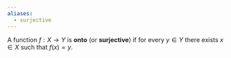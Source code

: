 ```yaml
---
aliases:
  - surjective
---
```


A function $f:X\to Y$ is **onto** (or **surjective**) if for every $y\in Y$ there exists $x\in X$ such that $f(x)=y$.